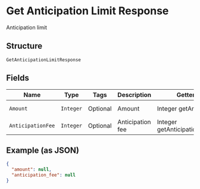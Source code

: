 
# Get Anticipation Limit Response

Anticipation limit

## Structure

`GetAnticipationLimitResponse`

## Fields

| Name | Type | Tags | Description | Getter | Setter |
|  --- | --- | --- | --- | --- | --- |
| `Amount` | `Integer` | Optional | Amount | Integer getAmount() | setAmount(Integer amount) |
| `AnticipationFee` | `Integer` | Optional | Anticipation fee | Integer getAnticipationFee() | setAnticipationFee(Integer anticipationFee) |

## Example (as JSON)

```json
{
  "amount": null,
  "anticipation_fee": null
}
```

